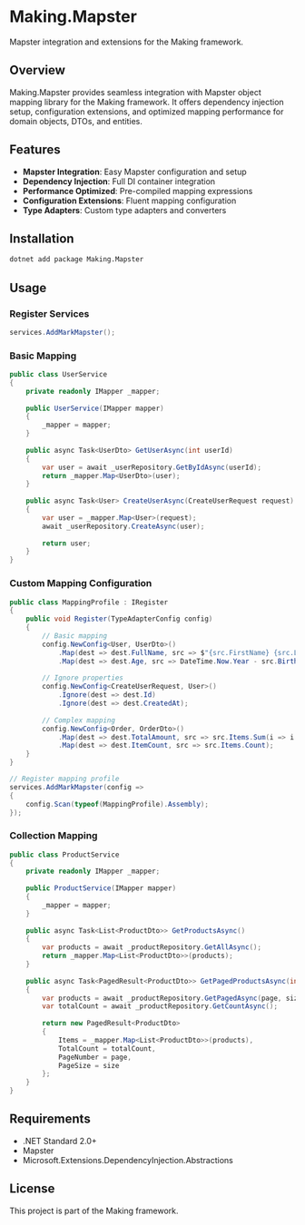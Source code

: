 # Making.Mapster

Mapster integration and extensions for the Making framework.

## Overview

Making.Mapster provides seamless integration with Mapster object mapping library for the Making framework. It offers dependency injection setup, configuration extensions, and optimized mapping performance for domain objects, DTOs, and entities.

## Features

- **Mapster Integration**: Easy Mapster configuration and setup
- **Dependency Injection**: Full DI container integration
- **Performance Optimized**: Pre-compiled mapping expressions
- **Configuration Extensions**: Fluent mapping configuration
- **Type Adapters**: Custom type adapters and converters

## Installation

```bash
dotnet add package Making.Mapster
```

## Usage

### Register Services

```csharp
services.AddMarkMapster();
```

### Basic Mapping

```csharp
public class UserService
{
    private readonly IMapper _mapper;
    
    public UserService(IMapper mapper)
    {
        _mapper = mapper;
    }
    
    public async Task<UserDto> GetUserAsync(int userId)
    {
        var user = await _userRepository.GetByIdAsync(userId);
        return _mapper.Map<UserDto>(user);
    }
    
    public async Task<User> CreateUserAsync(CreateUserRequest request)
    {
        var user = _mapper.Map<User>(request);
        await _userRepository.CreateAsync(user);
        
        return user;
    }
}
```

### Custom Mapping Configuration

```csharp
public class MappingProfile : IRegister
{
    public void Register(TypeAdapterConfig config)
    {
        // Basic mapping
        config.NewConfig<User, UserDto>()
            .Map(dest => dest.FullName, src => $"{src.FirstName} {src.LastName}")
            .Map(dest => dest.Age, src => DateTime.Now.Year - src.BirthYear);
        
        // Ignore properties
        config.NewConfig<CreateUserRequest, User>()
            .Ignore(dest => dest.Id)
            .Ignore(dest => dest.CreatedAt);
        
        // Complex mapping
        config.NewConfig<Order, OrderDto>()
            .Map(dest => dest.TotalAmount, src => src.Items.Sum(i => i.Price * i.Quantity))
            .Map(dest => dest.ItemCount, src => src.Items.Count);
    }
}

// Register mapping profile
services.AddMarkMapster(config =>
{
    config.Scan(typeof(MappingProfile).Assembly);
});
```

### Collection Mapping

```csharp
public class ProductService
{
    private readonly IMapper _mapper;
    
    public ProductService(IMapper mapper)
    {
        _mapper = mapper;
    }
    
    public async Task<List<ProductDto>> GetProductsAsync()
    {
        var products = await _productRepository.GetAllAsync();
        return _mapper.Map<List<ProductDto>>(products);
    }
    
    public async Task<PagedResult<ProductDto>> GetPagedProductsAsync(int page, int size)
    {
        var products = await _productRepository.GetPagedAsync(page, size);
        var totalCount = await _productRepository.GetCountAsync();
        
        return new PagedResult<ProductDto>
        {
            Items = _mapper.Map<List<ProductDto>>(products),
            TotalCount = totalCount,
            PageNumber = page,
            PageSize = size
        };
    }
}
```

## Requirements

- .NET Standard 2.0+
- Mapster
- Microsoft.Extensions.DependencyInjection.Abstractions

## License

This project is part of the Making framework.